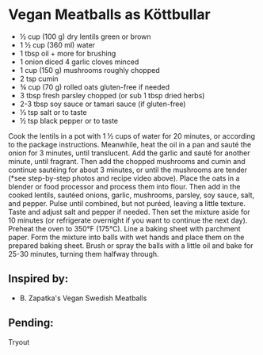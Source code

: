 # Vegan Meatballs as Köttbullar

- ½ cup (100 g) dry lentils green or brown 
- 1 ½ cup (360 ml) water 
- 1 tbsp oil + more for brushing 
- 1 onion diced 4 garlic cloves minced 
- 1 cup (150 g) mushrooms roughly chopped 
- 2 tsp cumin 
- ¾ cup (70 g) rolled oats gluten-free if needed 
- 3 tbsp fresh parsley chopped (or sub 1 tbsp dried herbs) 
- 2-3 tbsp soy sauce or tamari sauce (if gluten-free) 
- ⅓ tsp salt or to taste 
- ½ tsp black pepper or to taste

Cook the lentils in a pot with 1 ½ cups of water for 20 minutes, or according to the package instructions. 
Meanwhile, heat the oil in a pan and sauté the onion for 3 minutes, until translucent. Add the garlic and sauté for another minute, until fragrant. Then add the chopped mushrooms and cumin and continue sautéing for about 3 minutes, or until the mushrooms are tender (*see step-by-step photos and recipe video above). 
Place the oats in a blender or food processor and process them into flour. Then add in the cooked lentils, sautéed onions, garlic, mushrooms, parsley, soy sauce, salt, and pepper. Pulse until combined, but not puréed, leaving a little texture. Taste and adjust salt and pepper if needed. Then set the mixture aside for 10 minutes (or refrigerate overnight if you want to continue the next day).
Preheat the oven to 350°F (175°C). Line a baking sheet with parchment paper. 
Form the mixture into balls with wet hands and place them on the prepared baking sheet. Brush or spray the balls with a little oil and bake for 25-30 minutes, turning them halfway through.

## Inspired by: 
- B. Zapatka's Vegan Swedish Meatballs

## Pending: 
Tryout

